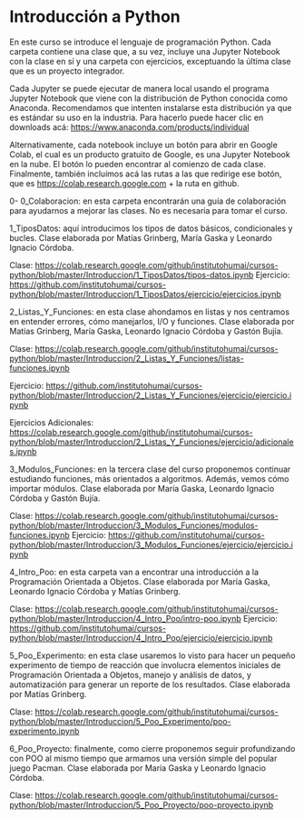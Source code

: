# Introducción a Python

En este curso se introduce el lenguaje de programación Python. Cada carpeta contiene una clase que, a su vez, incluye una Jupyter Notebook con la clase en sí y una carpeta con ejercicios, exceptuando la última clase que es un proyecto integrador.

Cada Jupyter se puede ejecutar de manera local usando el programa Jupyter Notebook que viene con la distribución de Python conocida como Anaconda. Recomendamos que intenten instalarse esta distribución ya que es estándar su uso en la industria. Para hacerlo puede hacer clic en downloads acá: https://www.anaconda.com/products/individual

Alternativamente, cada notebook incluye un botón para abrir en Google Colab, el cual es un producto gratuito de Google, es una Jupyter Notebook en la nube. El botón lo pueden encontrar al comienzo de cada clase. Finalmente, también incluímos acá las rutas a las que redirige ese botón, que es https://colab.research.google.com + la ruta en github.

0- 0_Colaboracion: en esta carpeta encontrarán una guía de colaboración para ayudarnos a mejorar las clases. No es necesaria para tomar el curso.

1_TiposDatos: aquí introducimos los tipos de datos básicos, condicionales y bucles. Clase elaborada por Matías Grinberg, María Gaska y Leonardo Ignacio Córdoba. 

Clase: https://colab.research.google.com/github/institutohumai/cursos-python/blob/master/Introduccion/1_TiposDatos/tipos-datos.ipynb
Ejercicio: https://github.com/institutohumai/cursos-python/blob/master/Introduccion/1_TiposDatos/ejercicio/ejercicios.ipynb

2_Listas_Y_Funciones: en esta clase ahondamos en listas y nos centramos en entender errores, cómo manejarlos, I/O y funciones. Clase elaborada por Matías Grinberg, María Gaska, Leonardo Ignacio Córdoba y Gastón Bujía. 

Clase: https://colab.research.google.com/github/institutohumai/cursos-python/blob/master/Introduccion/2_Listas_Y_Funciones/listas-funciones.ipynb

Ejercicio: https://github.com/institutohumai/cursos-python/blob/master/Introduccion/2_Listas_Y_Funciones/ejercicio/ejercicio.ipynb

Ejercicios Adicionales:
https://colab.research.google.com/github/institutohumai/cursos-python/blob/master/Introduccion/2_Listas_Y_Funciones/ejercicio/adicionales.ipynb

3_Modulos_Funciones: en la tercera clase del curso proponemos continuar estudiando funciones, más orientados a algoritmos. Además, vemos cómo importar módulos. Clase elaborada por María Gaska, Leonardo Ignacio Córdoba y Gastón Bujía. 

Clase: https://colab.research.google.com/github/institutohumai/cursos-python/blob/master/Introduccion/3_Modulos_Funciones/modulos-funciones.ipynb
Ejercicio: https://github.com/institutohumai/cursos-python/blob/master/Introduccion/3_Modulos_Funciones/ejercicio/ejercicio.ipynb

4_Intro_Poo: en esta carpeta van a encontrar una introducción a la Programación Orientada a Objetos. Clase elaborada por María Gaska, Leonardo Ignacio Córdoba y Matías Grinberg.

Clase: https://colab.research.google.com/github/institutohumai/cursos-python/blob/master/Introduccion/4_Intro_Poo/intro-poo.ipynb
Ejercicio: https://github.com/institutohumai/cursos-python/blob/master/Introduccion/4_Intro_Poo/ejercicio/ejercicio.ipynb

5_Poo_Experimento: en esta clase usaremos lo visto para hacer un pequeño experimento de tiempo de reacción que involucra elementos iniciales de Programación Orientada a Objetos, manejo y análisis de datos, y automatización para generar un reporte de los resultados. Clase elaborada por Matías Grinberg.

Clase: https://colab.research.google.com/github/institutohumai/cursos-python/blob/master/Introduccion/5_Poo_Experimento/poo-experimento.ipynb

6_Poo_Proyecto: finalmente, como cierre proponemos seguir profundizando con POO al mismo tiempo que armamos una versión simple del popular juego Pacman. Clase elaborada por María Gaska y Leonardo Ignacio Córdoba. 

Clase: https://colab.research.google.com/github/institutohumai/cursos-python/blob/master/Introduccion/5_Poo_Proyecto/poo-proyecto.ipynb